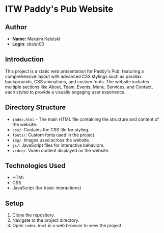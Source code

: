 # ITW Paddy's Pub Website

## Author

- **Name:** Maksim Kalutski
- **Login:** xkalut00

## Introduction

This project is a static web presentation for Paddy's Pub, featuring a comprehensive layout with advanced CSS stylings
such as parallax backgrounds, CSS animations, and custom fonts. The website includes multiple sections like About, Team,
Events, Menu, Services, and Contact, each styled to provide a visually engaging user experience.

## Directory Structure

- `index.html` - The main HTML file containing the structure and content of the website.
- `css/`: Contains the CSS file for styling.
- `fonts/`: Custom fonts used in the project.
- `img/`: Images used across the website.
- `js/`: JavaScript files for interactive behaviors.
- `video/`: Video content displayed on the website.

## Technologies Used

- HTML
- CSS
- JavaScript (for basic interactions)

## Setup

1. Clone the repository.
2. Navigate to the project directory.
3. Open `index.html` in a web browser to view the project.
